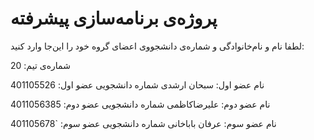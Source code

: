 # پروژه‌ی برنامه‌سازی پیشرفته
لطفا نام و نام‌خانوادگی و شماره‌ی دانشجووی اعضای گروه خود را این‌جا وارد کنید:

شماره‌ی تیم: 20

نام عضو اول: سبحان ارشدی
شماره دانشجویی عضو اول: 401105526

نام عضو دوم: علیرضاکاظمی
شماره دانشجویی عضو دوم: 4011056385

نام عضو سوم: عرفان باباخانی 
شماره دانشجویی عضو سوم: `401105678

